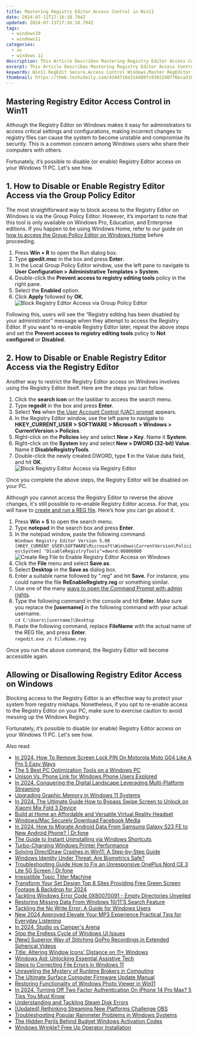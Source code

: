 ```yaml
---
title: Mastering Registry Editor Access Control in Win11
date: 2024-07-12T17:16:18.794Z
updated: 2024-07-13T17:16:18.794Z
tags:
  - windows10
  - windows11
categories:
  - os
  - windows 11
description: This Article Describes Mastering Registry Editor Access Control in Win11
excerpt: This Article Describes Mastering Registry Editor Access Control in Win11
keywords: Win11 RegEdit Secure,Access Control Windows,Master RegEditor,Win11 Security Basics,Admin Privilege Management,Editing System Registry,Win11 Admin Rights
thumbnail: https://thmb.techidaily.com/4344716e214d80fc0302240776bca3183fcb221b8492651a99a24a405c1e3fa0.jpg
---
```


## Mastering Registry Editor Access Control in Win11

 Although the Registry Editor on Windows makes it easy for administrators to access critical settings and configurations, making incorrect changes to registry files can cause the system to become unstable and compromise its security. This is a common concern among Windows users who share their computers with others.

 Fortunately, it’s possible to disable (or enable) Registry Editor access on your Windows 11 PC. Let's see how.

## 1\. How to Disable or Enable Registry Editor Access via the Group Policy Editor

 The most straightforward way to block access to the Registry Editor on Windows is via the Group Policy Editor. However, it’s important to note that this tool is only available on Windows Pro, Education, and Enterprise editions. If you happen to be using Windows Home, refer to our guide on [how to access the Group Policy Editor on Windows Home](https://www.makeuseof.com/tag/access-group-policy-editor-even-windows-home-settings-try/) before proceeding.

1. Press **Win + R** to open the Run dialog box.
2. Type **gpedit.msc** in the box and press **Enter**.
3. In the Local Group Policy Editor window, use the left pane to navigate to **User Configuration > Administrative Templates > System**.
4. Double-click the **Prevent access to registry editing tools** policy in the right pane.
5. Select the **Enabled** option.
6. Click **Apply** followed by **OK**.  
![Block Registry Editor Access via Group Policy Editor](https://static1.makeuseofimages.com/wordpress/wp-content/uploads/2023/06/block-registry-editor-access-via-group-policy-editor.jpg)

 Following this, users will see the “Registry editing has been disabled by your administrator” message when they attempt to access the Registry Editor. If you want to re-enable Registry Editor later, repeat the above steps and set the **Prevent access to registry editing tools** policy to **Not configured** or **Disabled**.

## 2\. How to Disable or Enable Registry Editor Access via the Registry Editor

 Another way to restrict the Registry Editor access on Windows involves using the Registry Editor itself. Here are the steps you can follow.

1. Click the **search icon** on the taskbar to access the search menu.
2. Type **regedit** in the box and press **Enter**.
3. Select **Yes** when [the User Account Control (UAC) prompt](https://www.makeuseof.com/windows-11-disable-user-account-control-prompt/) appears.
4. In the Registry Editor window, use the left pane to navigate to **HKEY\_CURRENT\_USER > SOFTWARE > Microsoft > Windows > CurrentVersion > Policies**.
5. Right-click on the **Policies** key and select **New > Key**. Name it **System**.
6. Right-click on the **System** key and select **New > DWORD (32-bit) Value**. Name it **DisableRegistryTools**.
7. Double-click the newly created DWORD, type **1** in the Value data field, and hit **OK**.  
![Block Registry Editor Access via Registry Editor](https://static1.makeuseofimages.com/wordpress/wp-content/uploads/2023/06/block-registry-editor-access-via-registry-editor.jpg)

 Once you complete the above steps, the Registry Editor will be disabled on your PC.

 Although you cannot access the Registry Editor to reverse the above changes, it's still possible to re-enable Registry Editor access. For that, you will have to [create and run a REG file](https://www.makeuseof.com/windows-registry-file-guide/). Here’s how you can go about it.

1. Press **Win + S** to open the search menu.
2. Type **notepad** in the search box and press **Enter**.
3. In the notepad window, paste the following command.  
`Windows Registry Editor Version 5.00  
[HKEY_CURRENT_USER\SOFTWARE\Microsoft\Windows\CurrentVersion\Policies\System] "DisableRegistryTools"=dword:00000000`  
![Create Reg File to Enable Registry Editor Access on Windows](https://static1.makeuseofimages.com/wordpress/wp-content/uploads/2023/06/create-reg-file-to-enable-registry-editor-access-on-windows.jpg)
4. Click the **File** menu and select **Save as**.
5. Select **Desktop** in the **Save as** dialog box.
6. Enter a suitable name followed by ".reg" and hit **Save**. For instance, you could name the file **ReEnableRegistry.reg** or something similar.
7. Use one of the many [ways to open the Command Prompt with admin rights](https://www.makeuseof.com/windows-run-command-prompt-admin/).
8. Type the following command in the console and hit **Enter**. Make sure you replace the **\[username\]** in the following command with your actual username.  
`cd C:\Users\[username]\Desktop`
9. Paste the following command, replace **FileName** with the actual name of the REG file, and press **Enter**.  
`regedit.exe /s FileName.reg`

 Once you run the above command, the Registry Editor will become accessible again.

## Allowing or Disallowing Registry Editor Access on Windows

 Blocking access to the Registry Editor is an effective way to protect your system from registry mishaps. Nonetheless, if you opt to re-enable access to the Registry Editor on your PC, make sure to exercise caution to avoid messing up the Windows Registry.

 Fortunately, it’s possible to disable (or enable) Registry Editor access on your Windows 11 PC. Let's see how.



<ins class="adsbygoogle"
      style="display:block"
      data-ad-client="ca-pub-7571918770474297"
      data-ad-slot="8358498916"
      data-ad-format="auto"
      data-full-width-responsive="true"></ins>
<span class="atpl-alsoreadstyle">Also read:</span>
<div><ul>
<li><a href="https://easy-unlock-android.techidaily.com/in-2024-how-to-remove-screen-lock-pin-on-motorola-moto-g04-like-a-pro-5-easy-ways-by-drfone-android/"><u>In 2024, How To Remove Screen Lock PIN On Motorola Moto G04 Like A Pro 5 Easy Ways</u></a></li>
<li><a href="https://win11-tips.techidaily.com/the-5-best-pc-optimization-tools-on-a-windows-pc/"><u>The 5 Best PC Optimization Tools on a Windows PC</u></a></li>
<li><a href="https://win11-tips.techidaily.com/unison-vs-phone-link-for-windows-phone-users-explored/"><u>Unison Vs. Phone Link for Windows Phone Users Explored</u></a></li>
<li><a href="https://youtube-video-recordings.techidaily.com/in-2024-conquering-the-digital-landscape-leveraging-multi-platform-streaming/"><u>In 2024, Conquering the Digital Landscape  Leveraging Multi-Platform Streaming</u></a></li>
<li><a href="https://win11-tips.techidaily.com/upgrading-graphic-memory-in-windows-11-systems/"><u>Upgrading Graphic Memory in Windows 11 Systems</u></a></li>
<li><a href="https://unlock-android.techidaily.com/in-2024-the-ultimate-guide-how-to-bypass-swipe-screen-to-unlock-on-xiaomi-mix-fold-3-device-by-drfone-android/"><u>In 2024, The Ultimate Guide How to Bypass Swipe Screen to Unlock on Xiaomi Mix Fold 3 Device</u></a></li>
<li><a href="https://extra-hints.techidaily.com/build-at-home-an-affordable-and-versatile-virtual-reality-headset/"><u>Build at Home an Affordable and Versatile Virtual Reality Headset</u></a></li>
<li><a href="https://facebook-video-recording.techidaily.com/windowsmac-securely-download-facebook-media/"><u>Windows/Mac  Securely Download Facebook Media</u></a></li>
<li><a href="https://android-transfer.techidaily.com/in-2024-how-to-migrate-android-data-from-samsung-galaxy-s23-fe-to-new-android-phone-drfone-by-drfone-transfer-from-android-transfer-from-android/"><u>In 2024, How to Migrate Android Data From Samsung Galaxy S23 FE to New Android Phone? | Dr.fone</u></a></li>
<li><a href="https://win11-tips.techidaily.com/the-guide-to-instant-uninstalling-via-windows-shortcuts/"><u>The Guide to Instant Uninstalling via Windows Shortcuts</u></a></li>
<li><a href="https://win11-tips.techidaily.com/turbo-charging-windows-printer-performance/"><u>Turbo-Charging WIndows Printer Performance</u></a></li>
<li><a href="https://win11-tips.techidaily.com/solving-directdraw-crashes-in-win11-a-step-by-step-guide/"><u>Solving DirectDraw Crashes in Win11: A Step-by-Step Guide</u></a></li>
<li><a href="https://win11-tips.techidaily.com/windows-identity-under-threat-are-biometrics-safe/"><u>Windows Identity Under Threat: Are Biometrics Safe?</u></a></li>
<li><a href="https://howto.techidaily.com/troubleshooting-guide-how-to-fix-an-unresponsive-oneplus-nord-ce-3-lite-5g-screen-drfone-by-drfone-fix-android-problems-fix-android-problems/"><u>Troubleshooting Guide How to Fix an Unresponsive OnePlus Nord CE 3 Lite 5G Screen | Dr.fone</u></a></li>
<li><a href="https://article-helps.techidaily.com/irresistible-topic-titler-machine/"><u>Irresistible Topic Titler Machine</u></a></li>
<li><a href="https://youtube-docs.techidaily.com/form-your-set-design-top-8-sites-providing-free-green-screen-footage-and-backdrop-for-2024/"><u>Transform Your Set Design  Top 8 Sites Providing Free Green Screen Footage & Backdrop for 2024</u></a></li>
<li><a href="https://win11-tips.techidaily.com/tackling-windows-error-code-0x80070091-empty-directories-unveiled/"><u>Tackling Windows Error Code 0X80070091 - Empty Directories Unveiled</u></a></li>
<li><a href="https://win11-tips.techidaily.com/restoring-missing-data-from-windows-1011s-search-feature/"><u>Restoring Missing Data From Windows 10/11'S Search Feature</u></a></li>
<li><a href="https://win11-tips.techidaily.com/tackling-the-no-write-error-a-guide-for-windows-users/"><u>Tackling the No Write Error: A Guide for Windows Users</u></a></li>
<li><a href="https://audio-shaping.techidaily.com/new-2024-approved-elevate-your-mp3-experience-practical-tips-for-everyday-listening/"><u>New 2024 Approved Elevate Your MP3 Experience Practical Tips for Everyday Listening</u></a></li>
<li><a href="https://remote-screen-capture.techidaily.com/in-2024-studio-vs-campers-arena/"><u>In 2024, Studio vs Camper's Arena</u></a></li>
<li><a href="https://win11-tips.techidaily.com/stop-the-endless-cycle-of-windows-ui-issues/"><u>Stop the Endless Cycle of Windows UI Issues</u></a></li>
<li><a href="https://some-approaches.techidaily.com/new-superior-way-of-stitching-gopro-recordings-in-extended-spherical-videos/"><u>[New] Superior Way of Stitching GoPro Recordings in Extended Spherical Videos</u></a></li>
<li><a href="https://win11-tips.techidaily.com/title-altering-window-icons-distance-on-11plus-windows/"><u>Title: Altering Window Icons' Distance on 11+ Windows</u></a></li>
<li><a href="https://win11-tips.techidaily.com/windows-aid-unlocking-essential-assistive-tech/"><u>Windows Aid: Unlocking Essential Assistive Tech</u></a></li>
<li><a href="https://win11-tips.techidaily.com/steps-to-correcting-file-errors-in-windows-11/"><u>Steps to Correcting File Errors in Windows 11</u></a></li>
<li><a href="https://win11-tips.techidaily.com/unraveling-the-mystery-of-runtime-brokers-in-computing/"><u>Unraveling the Mystery of Runtime Brokers in Computing</u></a></li>
<li><a href="https://win11-tips.techidaily.com/the-ultimate-surface-computer-firmware-update-manual/"><u>The Ultimate Surface Computer Firmware Update Manual</u></a></li>
<li><a href="https://win11-tips.techidaily.com/restoring-functionality-of-windows-photo-viewer-in-win11/"><u>Restoring Functionality of Windows Photo Viewer in Win11</u></a></li>
<li><a href="https://apple-account.techidaily.com/in-2024-turning-off-two-factor-authentication-on-iphone-14-pro-max-5-tips-you-must-know-by-drfone-ios/"><u>In 2024, Turning Off Two Factor Authentication On iPhone 14 Pro Max? 5 Tips You Must Know</u></a></li>
<li><a href="https://win11-tips.techidaily.com/understanding-and-tackling-steam-disk-errors/"><u>Understanding and Tackling Steam Disk Errors</u></a></li>
<li><a href="https://remote-screen-capture.techidaily.com/updated-rethinking-streaming-new-platforms-challenge-obs/"><u>[Updated] Rethinking Streaming  New Platforms Challenge OBS</u></a></li>
<li><a href="https://win11-tips.techidaily.com/troubleshooting-popular-rainmeter-problems-in-windows-systems/"><u>Troubleshooting Popular Rainmeter Problems in Windows Systems</u></a></li>
<li><a href="https://win11-tips.techidaily.com/the-hidden-perils-behind-budget-windows-activation-codes/"><u>The Hidden Perils Behind Budget Windows Activation Codes</u></a></li>
<li><a href="https://win11-tips.techidaily.com/windows-wrinkle-free-up-operator-installation/"><u>Windows Wrinkle? Free Up Operator Installation</u></a></li>
</ul></div>

